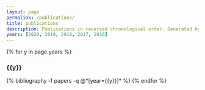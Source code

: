 ```yaml
---
layout: page
permalink: /publications/
title: publications
description: Publications in reversed chronological order. Generated by jekyll-scholar.
years: [2020, 2019, 2018, 2017, 2016]
---
```


{% for y in page.years %}
  <h3 class="year">{{y}}</h3>
  {% bibliography -f papers -q @*[year={{y}}]* %}
{% endfor %}
